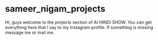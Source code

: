 # sameer_nigam_projects
Hi, guys welcome to the projects section of AI HINDI SHOW. You can get everything here that I say to my Instagram profile. If something is missing message me or mail me.
